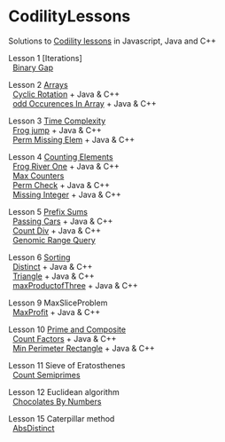 # CodilityLessons

Solutions to [Codility lessons](https://app.codility.com/programmers/lessons) in Javascript, Java and C++

Lesson 1 [Iterations]<br>
&nbsp;  [Binary Gap](/1%20Iterations/BinaryGap/BinaryGap.MD)<br>

Lesson 2 [Arrays](/2%20Arrays)<br>
&nbsp;  [Cyclic Rotation](/2%20Arrays/Cyclic%20Rotation/CyclicRotation.MD) + Java & C++<br>
&nbsp;  [odd Occurences In Array](/2%20Arrays/oddOccurencesInArray/OddOccurrencesInArray.MD) + Java & C++<br>

Lesson 3 [Time Complexity](/3%20Time%20Complexity)<br>
&nbsp;  [Frog jump](/3%20Time%20Complexity/FrogJmp/frogJump.MD) + Java & C++<br>
&nbsp;  [Perm Missing Elem](/3%20Time%20Complexity/PermMissingElem/PermMissingElem.MD) + Java & C++<br>

Lesson 4 [Counting Elements](/4%20Counting%20Elements)<br>
&nbsp;  [Frog River One](/4%20Counting%20Elements/FrogRiverOne/frog.MD) + Java & C++<br>
&nbsp;  [Max Counters](/4%20Counting%20Elements/MaxCounters/MaxCounters.MD)<br>
&nbsp;  [Perm Check](/4%20Counting%20Elements/PermCheck/permCheck.MD) + Java & C++<br>
&nbsp;  [Missing Integer](/4%20Counting%20Elements/missingInteger/missingInt.MD) + Java & C++<br>

Lesson 5 [Prefix Sums](/5%20PrefixSums)<br>
&nbsp; [Passing Cars](/5%20PrefixSums/PassingCars/passingCars.MD) + Java & C++ <br>
&nbsp; [Count Div](/5%20PrefixSums/CountDiv/countDiv.MD) + Java & C++ <br>
&nbsp; [Genomic Range Query](/5%20PrefixSums/GenomicRangeQuery/GRQ.MD)<br>

Lesson 6 [Sorting](/6%20Sorting/)<br>
&nbsp;  [Distinct](/6%20Sorting/Distinct/Distinct.MD) + Java & C++<br>
&nbsp;  [Triangle](/6%20Sorting/Triangle/Triagle.MD) + Java & C++<br>
&nbsp;  [maxProductofThree](/6%20Sorting/maxProductofThree/MaxProdTree.MD) + Java & C++<br>

Lesson 9 MaxSliceProblem<br>
&nbsp;  [MaxProfit](/9%20MaxSliceProblem/MaxProfit/MaxProfit.MD) + Java & C++<br>

Lesson 10 [Prime and Composite](/10%20PrimeandComposite/)<br>
&nbsp;  [Count Factors](/10%20PrimeandComposite/CountFactors/countFactors.MD) + Java & C++<br>
&nbsp;  [Min Perimeter Rectangle](/10%20PrimeandComposite/MinPerimeterRectangle/MinPerimeterRectangle.MD) + Java & C++<br>

Lesson 11 Sieve of Eratosthenes<br>
&nbsp;  [Count Semiprimes](/11%20Sieve%20of%20Eratosthenes/CountSemiprimes/CountSemiprimes.MD)<br>

Lesson 12 Euclidean algorithm<br>
&nbsp;  [Chocolates By Numbers](/12%20Euclidean%20algorithm/ChocolatesByNumbers/ChocolatesByNumbers.MD)<br>

Lesson 15 Caterpillar method<br>
&nbsp;  [AbsDistinct](/15%20Caterpillar%20method/AbsDistinct/absDistinct.MD)<br>